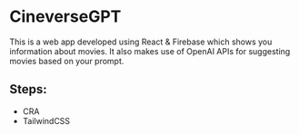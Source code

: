 # CineverseGPT

This is a web app developed using React & Firebase which shows you information about movies. It also makes use of OpenAI APIs for suggesting movies based on your prompt.

## Steps:

- CRA
- TailwindCSS
